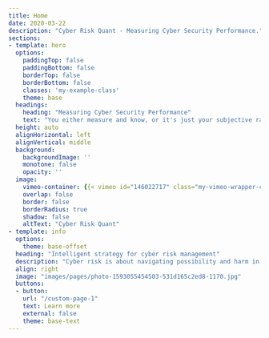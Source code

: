 ```yaml
---
title: Home
date: 2020-03-22
description: "Cyber Risk Quant - Measuring Cyber Security Performance."
sections:
- template: hero
  options:
    paddingTop: false
    paddingBottom: false
    borderTop: false
    borderBottom: false
    classes: 'my-example-class'
    theme: base
  headings:
    heading: "Measuring Cyber Security Performance" 
    text: "You either measure and know, or it's just your subjective rating."
  height: auto
  alignHorizontal: left
  alignVertical: middle
  background:
    backgroundImage: ''
    monotone: false
    opacity: ''
  image:
    vimeo-container: {{< vimeo id="146022717" class="my-vimeo-wrapper-class" title="My vimeo video" >}}
    overlap: false
    border: false
    borderRadius: true
    shadow: false
    altText: "Cyber Risk Quant"
- template: info
  options:
    theme: base-offset
  heading: "Intelligent strategy for cyber risk management"
  description: "Cyber risk is about navigating possibility and harm in the complex world of networked technology. Knowing what to do in which circumstances, deciding when and how to spend budget on prevention, and when to accept risks without mitigation are strategic questions."
  align: right
  image: "images/pages/photo-1593055454503-531d165c2ed8-1170.jpg"
  buttons:
  - button: 
    url: "/custom-page-1"
    text: Learn more 
    external: false
    theme: base-text
---
```

